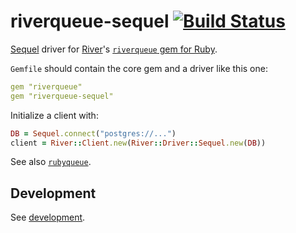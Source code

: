 #  riverqueue-sequel [![Build Status](https://github.com/riverqueue/riverqueue-ruby-sequel/workflows/CI/badge.svg)](https://github.com/riverqueue/riverqueue-ruby-sequel/actions)

[Sequel](https://github.com/jeremyevans/sequel) driver for [River](https://github.com/riverqueue/river)'s [`riverqueue` gem for Ruby](https://rubygems.org/gems/riverqueue).

`Gemfile` should contain the core gem and a driver like this one:

``` yaml
gem "riverqueue"
gem "riverqueue-sequel"
```

Initialize a client with:

```ruby
DB = Sequel.connect("postgres://...")
client = River::Client.new(River::Driver::Sequel.new(DB))
```

See also [`rubyqueue`](https://github.com/riverqueue/riverqueue-ruby).

## Development

See [development](./development.md).
